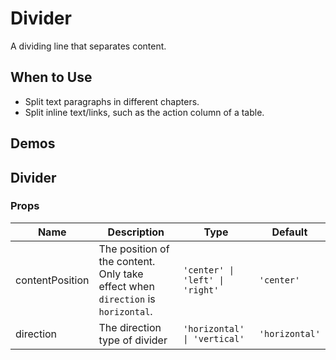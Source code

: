 # Divider

A dividing line that separates content.

## When to Use

- Split text paragraphs in different chapters.
- Split inline text/links, such as the action column of a table.

## Demos

<code src="./demos/demo1.tsx"></code>

## Divider

### Props

| Name            | Description                                                                     | Type                            | Default        |
| --------------- | ------------------------------------------------------------------------------- | ------------------------------- | -------------- |
| contentPosition | The position of the content. Only take effect when `direction` is `horizontal`. | `'center' \| 'left' \| 'right'` | `'center'`     |
| direction       | The direction type of divider                                                   | `'horizontal' \| 'vertical'`    | `'horizontal'` |
